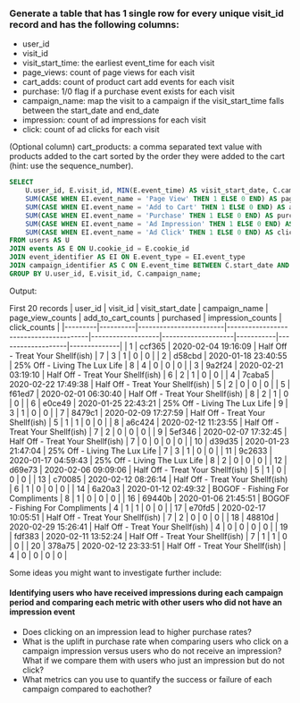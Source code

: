 ### Generate a table that has 1 single row for every unique visit_id record and has the following columns:

- user_id
- visit_id
- visit_start_time: the earliest event_time for each visit
- page_views: count of page views for each visit
- cart_adds: count of product cart add events for each visit
- purchase: 1/0 flag if a purchase event exists for each visit
- campaign_name: map the visit to a campaign if the visit_start_time falls between the start_date and end_date
- impression: count of ad impressions for each visit
- click: count of ad clicks for each visit

(Optional column) cart_products: a comma separated text value with products added to the cart sorted by the order they were added to the cart (hint: use the sequence_number).

```sql
SELECT
	U.user_id, E.visit_id, MIN(E.event_time) AS visit_start_date, C.campaign_name,
    SUM(CASE WHEN EI.event_name = 'Page View' THEN 1 ELSE 0 END) AS page_view_counts,
    SUM(CASE WHEN EI.event_name = 'Add to Cart' THEN 1 ELSE 0 END) AS add_to_cart_counts,
    SUM(CASE WHEN EI.event_name = 'Purchase' THEN 1 ELSE 0 END) AS purchased_counts,
    SUM(CASE WHEN EI.event_name = 'Ad Impression' THEN 1 ELSE 0 END) AS impression_counts,
    SUM(CASE WHEN EI.event_name = 'Ad Click' THEN 1 ELSE 0 END) AS click_counts
FROM users AS U
JOIN events AS E ON U.cookie_id = E.cookie_id
JOIN event_identifier AS EI ON E.event_type = EI.event_type
JOIN campaign_identifier AS C ON E.event_time BETWEEN C.start_date AND C.end_date
GROUP BY U.user_id, E.visit_id, C.campaign_name;
```

Output:

First 20 records
| user_id | visit_id | visit_start_date | campaign_name | page_view_counts | add_to_cart_counts | purchased | impression_counts | click_counts |
|---------|----------|------------------------|---------------------------------------|-------------------|--------------------|-----------|-------------------|--------------|
| 1 | ccf365 | 2020-02-04 19:16:09 | Half Off - Treat Your Shellf(ish) | 7 | 3 | 1 | 0 | 0 |
| 2 | d58cbd | 2020-01-18 23:40:55 | 25% Off - Living The Lux Life | 8 | 4 | 0 | 0 | 0 |
| 3 | 9a2f24 | 2020-02-21 03:19:10 | Half Off - Treat Your Shellf(ish) | 6 | 2 | 1 | 0 | 0 |
| 4 | 7caba5 | 2020-02-22 17:49:38 | Half Off - Treat Your Shellf(ish) | 5 | 2 | 0 | 0 | 0 |
| 5 | f61ed7 | 2020-02-01 06:30:40 | Half Off - Treat Your Shellf(ish) | 8 | 2 | 1 | 0 | 0 |
| 6 | e0ce49 | 2020-01-25 22:43:21 | 25% Off - Living The Lux Life | 9 | 3 | 1 | 0 | 0 |
| 7 | 8479c1 | 2020-02-09 17:27:59 | Half Off - Treat Your Shellf(ish) | 5 | 1 | 1 | 0 | 0 |
| 8 | a6c424 | 2020-02-12 11:23:55 | Half Off - Treat Your Shellf(ish) | 7 | 2 | 0 | 0 | 0 |
| 9 | 5ef346 | 2020-02-07 17:32:45 | Half Off - Treat Your Shellf(ish) | 7 | 0 | 0 | 0 | 0 |
| 10 | d39d35 | 2020-01-23 21:47:04 | 25% Off - Living The Lux Life | 7 | 3 | 1 | 0 | 0 |
| 11 | 9c2633 | 2020-01-17 04:59:43 | 25% Off - Living The Lux Life | 8 | 2 | 0 | 0 | 0 |
| 12 | d69e73 | 2020-02-06 09:09:06 | Half Off - Treat Your Shellf(ish) | 5 | 1 | 0 | 0 | 0 |
| 13 | c70085 | 2020-02-12 08:26:14 | Half Off - Treat Your Shellf(ish) | 6 | 1 | 0 | 0 | 0 |
| 14 | 6a20a3 | 2020-01-12 02:49:32 | BOGOF - Fishing For Compliments | 8 | 1 | 0 | 0 | 0 |
| 16 | 69440b | 2020-01-06 21:45:51 | BOGOF - Fishing For Compliments | 4 | 1 | 1 | 0 | 0 |
| 17 | e70fd5 | 2020-02-17 10:05:51 | Half Off - Treat Your Shellf(ish) | 7 | 2 | 0 | 0 | 0 |
| 18 | 48810d | 2020-02-29 15:26:41 | Half Off - Treat Your Shellf(ish) | 4 | 0 | 0 | 0 | 0 |
| 19 | fdf383 | 2020-02-11 13:52:24 | Half Off - Treat Your Shellf(ish) | 7 | 1 | 1 | 0 | 0 |
| 20 | 378a75 | 2020-02-12 23:33:51 | Half Off - Treat Your Shellf(ish) | 4 | 0 | 0 | 0 | 0 |

Some ideas you might want to investigate further include:

#### Identifying users who have received impressions during each campaign period and comparing each metric with other users who did not have an impression event

- Does clicking on an impression lead to higher purchase rates?
- What is the uplift in purchase rate when comparing users who click on a campaign impression versus users who do not receive an impression? What if we compare them with users who just an impression but do not click?
- What metrics can you use to quantify the success or failure of each campaign compared to eachother?
